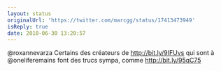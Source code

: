```yaml
---
layout: status
originalUrl: 'https://twitter.com/marcgg/status/17413473949'
isReply: true
date: 2010-06-30 13:20:57
---
```


@roxannevarza Certains des créateurs de http://bit.ly/9IFUvs qui sont à @oneliferemains font des trucs sympa, comme http://bit.ly/95qC75
